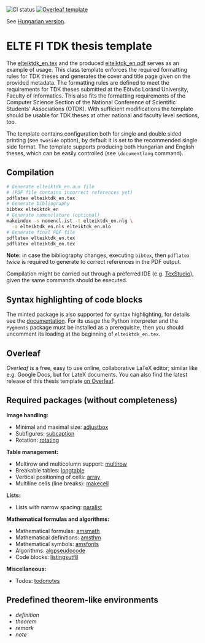 ![CI status](https://github.com/mcserep/elteiktdk/workflows/Build%20LaTeX%20document/badge.svg)
[![Overleaf template](https://img.shields.io/badge/Overleaf-TDK%20Thesis%20Template%20(ELTE%20FI)-brightgreen)](https://www.overleaf.com/latex/templates/tdk-thesis-template-elte-fi/mxnndxkmdmkd)


See [Hungarian version](README_hu.md).

# ELTE FI TDK thesis template

The [elteiktdk_en.tex](elteiktdk_en.tex) and the produced [elteiktdk_en.pdf](elteiktdk_en.pdf) serves as an example of usage.
This class template enforces the required formatting rules for TDK theses and generates the cover and title page given on the provided metadata.
The formatting rules are defined to meet the requirements for TDK theses submitted at the Eötvös Loránd University, Faculty of Informatics. This also fits the formatting requirements of the Computer Science Section of the National Conference of Scientific Students' Associations (OTDK). With sufficient modifications the template should be usable for TDK theses at other national and faculty level sections, too.

The template contains configuration both for single and double sided printing (see `twoside` option), by default it is set to the recommended single side format.
The template supports producing both Hungarian and English theses, which can be easily controlled (see `\documentlang` command).

## Compilation

```bash
# Generate elteiktdk_en.aux file
# (PDF file contains incorrect references yet)
pdflatex elteiktdk_en.tex
# Generate bibliography
bibtex elteiktdk_en
# Generate nomenclature (optional)
makeindex -s nomencl.ist -t elteiktdk_en.nlg \
  -o elteiktdk_en.nls elteiktdk_en.nlo
# Generate final PDF file
pdflatex elteiktdk_en.tex
pdflatex elteiktdk_en.tex
```

**Note:** in case the bibliography changes, executing `bibtex`, then `pdflatex` _twice_ is required to generate to correct references in the PDF output.

Compilation might be carried out through a preferred IDE (e.g. [TexStudio](https://www.texstudio.org/)), given the same commands should be executed.

## Syntax highlighting of code blocks

The minted package is also supported for syntax  highlighting, for details see the [documentation](https://www.overleaf.com/learn/latex/Code_Highlighting_with_minted).
For its usage the Python interpreter and the `Pygments` package must be installed as a prerequisite, then you should uncomment its loading at the beginning of `elteiktdk_en.tex`.

## Overleaf

*Overleaf* is a free, easy to use online, collaborative LaTeX editor; similar like e.g. Google Docs, but for LateX documents.
You can also find the latest release of this thesis template [on Overleaf](https://www.overleaf.com/latex/templates/tdk-thesis-template-elte-fi/mxnndxkmdmkd).

## Required packages (without completeness)

**Image handling:**

* Minimal and maximal size: [adjustbox](https://ctan.org/pkg/adjustbox)
* Subfigures: [subcaption](https://ctan.org/pkg/subcaption)
* Rotation: [rotating](https://ctan.org/pkg/rotating)

**Table management:**

* Multirow and multicolumn support: [multirow](https://ctan.org/pkg/multirow)
* Breakable tables: [longtable](https://ctan.org/pkg/longtable)
* Vertical positioning of cells: [array](https://ctan.org/pkg/array)
* Multiline cells (line breaks): [makecell](https://ctan.org/pkg/makecell)

**Lists:**

* Lists with narrow spacing: [paralist](https://ctan.org/pkg/paralist)

**Mathematical formulas and algorithms:**

* Mathematical formulas: [amsmath](https://ctan.org/pkg/amsmath)
* Mathematical definitions: [amsthm](https://ctan.org/pkg/amsthm)
* Mathematical symbols: [amsfonts](https://ctan.org/pkg/amsfonts)
* Algorithms: [algpseudocode](https://www.ctan.org/pkg/algorithmicx)
* Code blocks: [listingsutf8](https://ctan.org/pkg/listingsutf8)

**Miscellaneous:**

* Todos: [todonotes](https://ctan.org/pkg/todonotes)

## Predefined theorem-like environments

* *definition*
* *theorem*
* *remark*
* *note*
